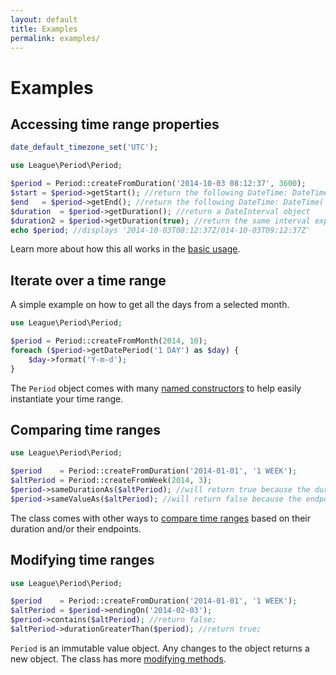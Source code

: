 ```yaml
---
layout: default
title: Examples
permalink: examples/
---
```


# Examples

## Accessing time range properties

~~~php
date_default_timezone_set('UTC');

use League\Period\Period;

$period = Period::createFromDuration('2014-10-03 08:12:37', 3600);
$start = $period->getStart(); //return the following DateTime: DateTime('2014-10-03 08:12:37');
$end   = $period->getEnd(); //return the following DateTime: DateTime('2014-10-03 09:12:37');
$duration  = $period->getDuration(); //return a DateInterval object
$duration2 = $period->getDuration(true); //return the same interval expressed in seconds.
echo $period; //displays '2014-10-03T08:12:37Z/014-10-03T09:12:37Z'
~~~

Learn more about how this all works in the [basic usage](/overview/).

## Iterate over a time range

A simple example on how to get all the days from a selected month.

~~~php
use League\Period\Period;

$period = Period::createFromMonth(2014, 10);
foreach ($period->getDatePeriod('1 DAY') as $day) {
    $day->format('Y-m-d');
}
~~~

The `Period` object comes with many [named constructors](/instantiation/) to help easily instantiate your time range.

## Comparing time ranges

~~~php
use League\Period\Period;

$period    = Period::createFromDuration('2014-01-01', '1 WEEK');
$altPeriod = Period::createFromWeek(2014, 3);
$period->sameDurationAs($altPeriod); //will return true because the duration are equals
$period->sameValueAs($altPeriod); //will return false because the endpoints differ
~~~

The class comes with other ways to [compare time ranges](/comparing/) based on their duration and/or their endpoints.

## Modifying time ranges

~~~php
use League\Period\Period;

$period    = Period::createFromDuration('2014-01-01', '1 WEEK');
$altPeriod = $period->endingOn('2014-02-03');
$period->contains($altPeriod); //return false;
$altPeriod->durationGreaterThan($period); //return true;
~~~

`Period` is an immutable value object. Any changes to the object returns a new object. The class has more [modifying methods](/modifying/).